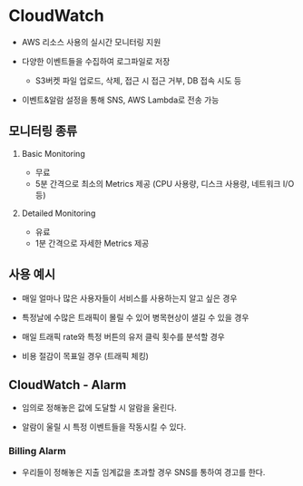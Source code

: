 <!-- @format -->

# CloudWatch

-   AWS 리소스 사용의 실시간 모니터링 지원

-   다양한 이벤트들을 수집하여 로그파일로 저장

    -   S3버켓 파일 업로드, 삭제, 접근 시 접근 거부, DB 접속 시도 등

-   이벤트&알람 설정을 통해 SNS, AWS Lambda로 전송 가능

## 모니터링 종류

1. Basic Monitoring

    - 무료
    - 5분 간격으로 최소의 Metrics 제공 (CPU 사용량, 디스크 사용량, 네트워크 I/O 등)

2. Detailed Monitoring
    - 유료
    - 1분 간격으로 자세한 Metrics 제공

## 사용 예시

-   매일 얼마나 많은 사용자들이 서비스를 사용하는지 알고 싶은 경우

-   특정날에 수많은 트래픽이 몰릴 수 있어 병목현상이 샐길 수 있을 경우

-   매일 트래픽 rate와 특정 버튼의 유저 클릭 횟수를 분석할 경우

-   비용 절감이 목표일 경우 (트래픽 체킹)

## CloudWatch - Alarm

-   임의로 정해놓은 값에 도달할 시 알람을 울린다.

-   알람이 울릴 시 특정 이벤트들을 작동시킬 수 있다.

### Billing Alarm

-   우리들이 정해놓은 지출 임계값을 초과할 경우 SNS를 통하여 경고를 한다.
